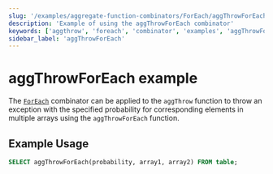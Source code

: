 ```yaml
---
slug: '/examples/aggregate-function-combinators/ForEach/aggThrowForEach'
description: 'Example of using the aggThrowForEach combinator'
keywords: ['aggthrow', 'foreach', 'combinator', 'examples', 'aggThrowForEach']
sidebar_label: 'aggThrowForEach'
---
```


# aggThrowForEach example

The [`ForEach`](/sql-reference/aggregate-functions/combinators#-foreach) combinator can be applied to the `aggThrow` function to throw an exception with the specified probability for corresponding elements in multiple arrays using the `aggThrowForEach` function.

## Example Usage

```sql
SELECT aggThrowForEach(probability, array1, array2) FROM table;
```
